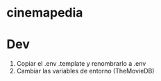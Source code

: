 # cinemapedia

# Dev

1. Copiar el .env .template y renombrarlo a .env
2. Cambiar las variables de entorno (TheMovieDB)

